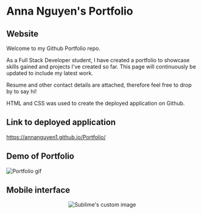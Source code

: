 # Anna Nguyen's Portfolio

## Website

Welcome to my Github Portfolio repo.

As a Full Stack Developer student, I have created a portfolio to showcase skills gained and projects I've created so far. This page will continuously be updated to include my latest work.

Resume and other contact details are attached, therefore feel free to drop by to say hi!

HTML and CSS was used to create the deployed application on Github.

## Link to deployed application

https://annanguyen1.github.io/Portfolio/

## Demo of Portfolio

![Portfolio gif](./Assets/images/Demo.gif)

## Mobile interface

<p align="center">
  <img src="Assets/images/MobileDemo.gif" alt="Sublime's custom image"/>
</p>
